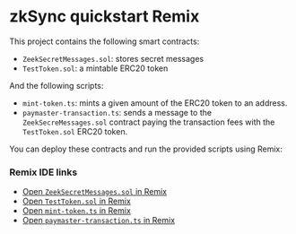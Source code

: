 # zkSync quickstart Remix

This project contains the following smart contracts:

- `ZeekSecretMessages.sol`: stores secret messages
- `TestToken.sol`: a mintable ERC20 token

And the following scripts:

- `mint-token.ts`: mints a given amount of the ERC20 token to an address.
- `paymaster-transaction.ts`: sends a message to the `ZeekSecreMessages.sol` contract paying the transaction fees with the `TestToken.sol` ERC20 token.
  

You can deploy these contracts and run the provided scripts using Remix:

### Remix IDE links

- [Open `ZeekSecretMessages.sol` in Remix](https://remix.ethereum.org/#url=https://github.com/uF4No/zksync-101-remix/)
- [Open `TestToken.sol` in Remix](https://remix.ethereum.org/#url=https://github.com/uF4No/zksync-101-remix/blob/master/contracts/TestToken.sol)
- [Open `mint-token.ts` in Remix](https://remix.ethereum.org/#url=https://github.com/uF4No/zksync-101-remix/blob/master/scripts/mint-token.ts)
- [Open `paymaster-transaction.ts` in Remix](https://remix.ethereum.org/#url=https://github.com/uF4No/zksync-101-remix/blob/master/scripts/paymaster-transaction.ts)
